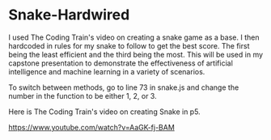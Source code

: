 # Snake-Hardwired


I used The Coding Train's video on creating a snake game as a base. I then hardcoded in rules for my
snake to follow to get the best score. The first being the least efficient and the third being the most.
This will be used in my capstone presentation to demonstrate the effectiveness of artificial intelligence
and machine learning in a variety of scenarios.

To switch between methods, go to line 73 in snake.js and change the number in the function to be either
1, 2, or 3.



Here is The Coding Train's video on creating Snake in p5.

https://www.youtube.com/watch?v=AaGK-fj-BAM
